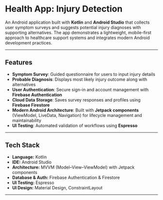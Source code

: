 # Health App: Injury Detection  

An Android application built with **Kotlin** and **Android Studio** that collects user symptom surveys and suggests potential injury diagnoses with supporting alternatives. The app demonstrates a lightweight, mobile-first approach to healthcare support systems and integrates modern Android development practices.

---

## Features
- **Symptom Survey**: Guided questionnaire for users to input injury details  
- **Probable Diagnosis**: Displays most likely injury outcome along with alternatives  
- **User Authentication**: Secure sign-in and account management with **Firebase Authentication**  
- **Cloud Data Storage**: Saves survey responses and profiles using **Firebase Firestore**  
- **Modern Android Architecture**: Built with **Jetpack components** (ViewModel, LiveData, Navigation) for lifecycle management and maintainability  
- **UI Testing**: Automated validation of workflows using **Espresso**  

---

## Tech Stack
- **Language:** Kotlin  
- **IDE:** Android Studio  
- **Architecture:** MVVM (Model–View–ViewModel) with Jetpack components  
- **Database & Auth:** Firebase Authentication & Firestore  
- **UI Testing:** Espresso  
- **UI Design:** Material Design, ConstraintLayout  

---

